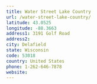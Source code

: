 ```yaml
---
title: Water Street Lake Country
url: /water-street-lake-country/
latitude: 43.0525
longitude: -88.3663
address1: 3191 Golf Road
address2: 
city: Delafield
state: Wisconsin
code: 53018
country: United States
phone: 1-262-646-7878
website: 
---
```



